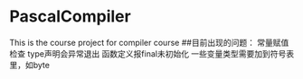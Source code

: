# PascalCompiler
This is the course project for compiler course
##目前出现的问题：
常量赋值检查
type声明会异常退出
函数定义报final未初始化
一些变量类型需要加到符号表里，如byte
